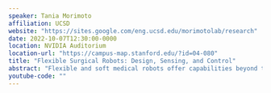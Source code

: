 ```yaml
---
speaker: Tania Morimoto
affiliation: UCSD
website: "https://sites.google.com/eng.ucsd.edu/morimotolab/research"
date: 2022-10-07T12:30:00-0000
location: NVIDIA Auditorium
location-url: "https://campus-map.stanford.edu/?id=04-080"
title: "Flexible Surgical Robots: Design, Sensing, and Control"
abstract: "Flexible and soft medical robots offer capabilities beyond those of conventional rigid-link robots due to their ability to traverse confined spaces and conform to highly curved paths. They also offer potential for improved safety due to their inherent compliance. In this talk, I will present several new robot designs for various surgical applications. In particular, I will discuss our work on soft, growing robots that achieve locomotion by material extending from their tip. I will discuss limitations in miniaturizing such robots, along with methods for actively steering, sensing, and controlling them. Finally, I will also discuss new approaches for sensing, haptic feedback, and human-in-the-loop control that are aimed at improving the performance of flexible surgical robots."
youtube-code: ""
---
```

